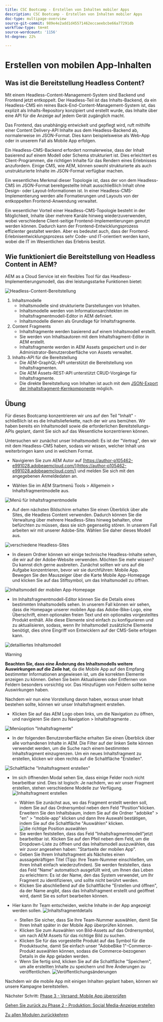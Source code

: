 ```yaml
---
title: CSC Bootcamp - Erstellen von Inhalten mobiler Apps
description: CSC Bootcamp - Erstellen von Inhalten mobiler Apps
doc-type: multipage-overview
source-git-commit: 989e4e2add1d45571462eccaeebcbe66a77291db
workflow-type: tm+mt
source-wordcount: '1156'
ht-degree: 22%

---
```


# Erstellen von mobilen App-Inhalten

## Was ist die Bereitstellung Headless Content?

Mit einem Headless-Content-Management-System sind Backend und Frontend jetzt entkoppelt. Der Headless-Teil ist das Inhalts-Backend, da ein Headless-CMS ein reines Back-End-Content-Management-System ist, das explizit als Inhalts-Repository konzipiert und erstellt wurde, das Inhalte über eine API für die Anzeige auf jedem Gerät zugänglich macht.

Das Frontend, das unabhängig entwickelt und gepflegt wird, ruft mithilfe einer Content Delivery-API Inhalte aus dem Headless-Backend ab, normalerweise im JSON-Format. Dies kann beispielsweise als Web-App oder in unserem Fall als Mobile App erfolgen.

Ein Headless-CMS-Backend erfordert normalerweise, dass der Inhalt basierend auf einem Modell oder Schema strukturiert ist. Dies erleichtert es Client-Programmen, die richtigen Inhalte für das Rendern eines Erlebnisses anzufordern. Einige CMS, wie AEM, können sowohl strukturierte als auch unstrukturierte Inhalte im JSON-Format verfügbar machen.

Ein wesentliches Merkmal dieser Topologie ist, dass der von dem Headless-CMS im JSON-Format bereitgestellte Inhalt ausschließlich Inhalt ohne Design- oder Layout-Informationen ist. In einer Headless-CMS-Implementierung werden alle Formatierungen und Layouts von der entkoppelten Frontend-Anwendung verwaltet.

Ein wesentlicher Vorteil einer Headless-CMS-Topologie besteht in der Möglichkeit, Inhalte über mehrere Kanäle hinweg wiederzuverwenden, wobei verschiedene Client-seitige Frontend-Implementierungen genutzt werden können. Dadurch kann der Frontend-Entwicklungsprozess effizienter gestaltet werden. Aber es bedeutet auch, dass der Frontend-Erlebnisentwicklungsprozess sehr Code- und IT-orientiert werden kann, wobei die IT im Wesentlichen das Erlebnis besitzt.

## Wie funktioniert die Bereitstellung von Headless Content in AEM?

AEM as a Cloud Service ist ein flexibles Tool für das Headless-Implementierungsmodell, das drei leistungsstarke Funktionen bietet:

![Headless-Content-Bereitstellung](./images/prod-app-headless.png)

1. Inhaltsmodelle
   - Inhaltsmodelle sind strukturierte Darstellungen von Inhalten.
   - Inhaltsmodelle werden von Informationsarchitekten im Inhaltsfragmentmodell-Editor in AEM definiert.
   - Inhaltsmodelle dienen als Grundlage für Inhaltsfragmente.
1. Content Fragments
   - Inhaltsfragmente werden basierend auf einem Inhaltsmodell erstellt.
   - Sie werden von Inhaltsautoren mit dem Inhaltsfragment-Editor in AEM erstellt.
   - Inhaltsfragmente werden in AEM Assets gespeichert und in der Administrator-Benutzeroberfläche von Assets verwaltet.
1. Inhalts-API für die Bereitstellung
   - Die AEM-GraphQL-API unterstützt die Bereitstellung von Inhaltsfragmenten.
   - Die AEM Assets-REST-API unterstützt CRUD-Vorgänge für Inhaltsfragmente.
   - Die direkte Bereitstellung von Inhalten ist auch mit dem [JSON-Export der Inhaltsfragment-Kernkomponente](https://experienceleague.adobe.com/docs/experience-manager-core-components/using/components/content-fragment-component.html?lang=de) möglich.

## Übung

Für dieses Bootcamp konzentrieren wir uns auf den Teil &quot;Inhalt&quot; - schließlich ist es die Inhaltslieferkette, nach der wir uns bemühen. Wir haben bereits ein Inhaltsmodell sowie die erforderlichen Bereitstellungs-APIs geplant, damit Sie sich auf das Wesentliche konzentrieren können.

Untersuchen wir zunächst unser Inhaltsmodell: Es ist der &quot;Vertrag&quot;, den wir mit dem Headless-CMS haben, sodass wir wissen, welcher Inhalt uns weiterbringen kann und in welchem Format.

- Navigieren Sie zum AEM Autor auf [https://author-p105462-e991028.adobeaemcloud.com/](https://author-p105462-e991028.adobeaemcloud.com/) und melden Sie sich mit den angegebenen Anmeldedaten an.

- Wählen Sie im AEM Startmenü Tools > Allgemein > Inhaltsfragmentmodelle aus.

![Menü für Inhaltsfragmentmodelle](./images/prod-app-cfm.png)

- Auf dem nächsten Bildschirm erhalten Sie einen Überblick über alle Sites, die Headless Content verwenden. Dadurch können Sie die Verwaltung über mehrere Headless-Sites hinweg behalten, ohne befürchten zu müssen, dass sie sich gegenseitig stören. In unserem Fall arbeiten wir mit unserer Adobe-Site. Wählen Sie daher dieses Modell aus.

![verschiedene Headless-Sites](./images/prod-app-cfm-folder.png)

- In diesem Ordner können wir einige technische Headless-Inhalte sehen, die wir auf der Adobe-Website verwenden. Möchten Sie mehr wissen? Du kannst dich gerne ausbreiten. Zunächst sollten wir uns auf die Aufgabe konzentrieren, bevor wir sie durchführen: Mobile App. Bewegen Sie den Mauszeiger über die Karte Mobile App-Homepage und klicken Sie auf das Stiftsymbol, um das Inhaltsmodell zu öffnen.

![Inhaltsmodell der mobilen App-Homepage](./images/prod-app-created-cfm.png)

- Im Inhaltsfragmentmodell-Editor können Sie die Details eines bestimmten Inhaltsmodells sehen. In unserem Fall können wir sehen, dass die Homepage unserer mobilen App das Adobe-Bike-Logo, eine Überschrift, einen optionalen freien Text und ein optionales vorgestelltes Produkt enthält. Alle diese Elemente sind einfach zu konfigurieren und zu aktualisieren, sodass, wenn Ihr Inhaltsmodell zusätzliche Elemente benötigt, dies ohne Eingriff von Entwicklern auf der CMS-Seite erfolgen kann.

![detailliertes Inhaltsmodell](./images/prod-app-cfm-details.png)

>[!WARNING]
>
> **Beachten Sie, dass eine Änderung des Inhaltsmodells weitere Auswirkungen auf die Zeile hat**, da die Mobile App auf den Empfang bestimmter Informationen angewiesen ist, um die korrekten Elemente anzeigen zu können. Gehen Sie beim Aktualisieren oder Entfernen von Feldern besonders vorsichtig vor. Das Hinzufügen von Feldern sollte keine Auswirkungen haben.

Nachdem wir nun eine Vorstellung davon haben, woraus unser Inhalt bestehen sollte, können wir unser Inhaltsfragment erstellen.

- Klicken Sie auf das AEM Logo oben links, um die Navigation zu öffnen, und navigieren Sie dann zu Navigation \> Inhaltsfragmente .

![Menüoption &quot;Inhaltsfragmente&quot;](./images/prod-cf-ui.png)

- In der folgenden Benutzeroberfläche erhalten Sie einen Überblick über alle vorhandenen Inhalte in AEM. Die Filter auf der linken Seite können verwendet werden, um die Suche nach einem bestimmten Inhaltsfragment einzugrenzen. Um ein neues Inhaltsfragment zu erstellen, klicken wir oben rechts auf die Schaltfläche &quot;Erstellen&quot;.

![Schaltfläche &quot;Inhaltsfragment erstellen&quot;](./images/prod-app-create-cf.png)

- Im sich öffnenden Modal sehen Sie, dass einige Felder noch nicht bearbeitbar sind. Dies ist logisch: Je nachdem, wo wir unser Fragment erstellen, stehen verschiedene Modelle zur Verfügung.
   ![Inhaltsfragment erstellen](./images/prod-app-create-cf-details.png)
   - Wählen Sie zunächst aus, wo das Fragment erstellt werden soll, indem Sie auf das Ordnersymbol neben dem Feld &quot;Position&quot;klicken. Erweitern Sie den Inhaltsbaum, indem Sie auf die Ordner &quot;adobike&quot; \> &quot;en&quot; \> &quot;mobile-app&quot; klicken und dann Ihre Auswahl bestätigen, indem Sie auf die Schaltfläche &quot;Auswählen&quot; klicken.
      ![die richtige Position auswählen](./images/prod-app-folder.png)
   - Sie werden feststellen, dass das Feld &quot;Inhaltsfragmentmodell&quot;jetzt bearbeitbar ist. Klicken Sie auf den Pfeil neben dem Feld, um die Dropdown-Liste zu öffnen und das Inhaltsmodell auszuwählen, das wir zuvor angesehen haben: &quot;Startseite der mobilen App&quot;.
   - Geben Sie Ihrem Inhaltsfragment als Nächstes einen aussagekräftigen Titel (Tipp: Ihre Team-Nummer einschließen, um Ihren Inhalt einfach wiederzufinden). Sie werden feststellen, dass das Feld &quot;Name&quot; automatisch ausgefüllt wird, um Ihnen das Leben zu erleichtern: Es ist der Name, den das System verwendet, um Ihr Fragment zu identifizieren, und sollte nicht berührt werden.
   - Klicken Sie abschließend auf die Schaltfläche &quot;Erstellen und öffnen&quot;, da der Name angibt, dass das Inhaltsfragment erstellt und geöffnet wird, damit Sie es sofort bearbeiten können.

- Hier kann Ihr Team entscheiden, welche Inhalte in der App angezeigt werden sollen. ![Inhaltsfragmentdetails](./images/prod-cf-details.png)
   - Stellen Sie sicher, dass Sie Ihre Team-Nummer auswählen, damit Sie Ihren Inhalt später in der Mobile App überprüfen können.
   - Klicken Sie zum Auswählen von Bild-Assets auf das Ordnersymbol, um nach AEM Assets für das richtige Bild zu suchen.
   - Klicken Sie für das vorgestellte Produkt auf das Symbol für die Produktsuche, damit Sie einfach unser &quot;AdobeBike 1&quot;-Commerce-Produkt auswählen können, sodass die Commerce-bezogenen Details in die App geladen werden.
   - Wenn Sie fertig sind, klicken Sie auf die Schaltfläche &quot;Speichern&quot;, um alle erstellten Inhalte zu speichern und Ihre Änderungen zu veröffentlichen.
      ![Veröffentlichungsänderungen](./images/prod-app-publish.png)

Nachdem wir die mobile App mit einigen Inhalten geplant haben, können wir unsere Kampagne bereitstellen.


Nächster Schritt: [Phase 3 - Versand: Mobile App überprüfen](../delivery/app.md)

[Gehen Sie zurück zu Phase 2 - Produktion: Social Media-Anzeige erstellen](./social.md)

[Zu allen Modulen zurückkehren](../../overview.md)
